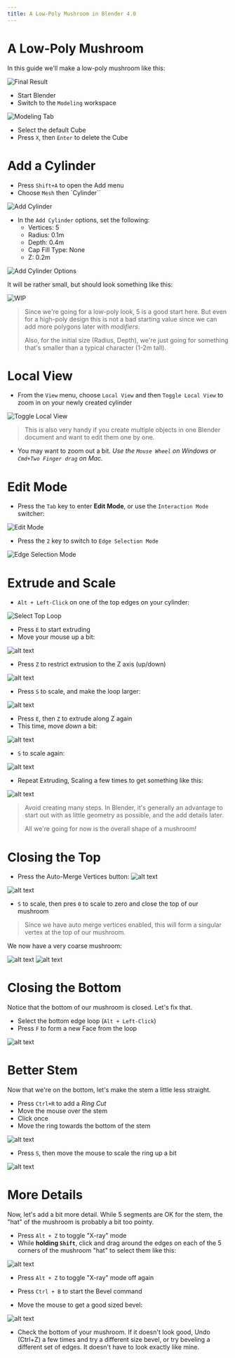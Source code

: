 ```yaml
---
title: A Low-Poly Mushroom in Blender 4.0
---
```


# A Low-Poly Mushroom

In this guide we'll make a low-poly mushroom like this:

![Final Result](mushroom/final.png)

* Start Blender
* Switch to the `Modeling` workspace

![Modeling Tab](mushroom/modeling_tab.png)

* Select the default Cube
* Press `X`, then `Enter` to delete the Cube

# Add a Cylinder

* Press `Shift+A` to open the Add menu
* Choose `Mesh` then `Cylinder``

![Add Cylinder](mushroom/add_cylinder.png)

* In the `Add Cylinder` options, set the following:
  * Vertices: 5
  * Radius: 0.1m
  * Depth: 0.4m
  * Cap Fill Type: None
  * Z: 0.2m

![Add Cylinder Options](mushroom/add_cylinder_options.png)

It will be rather small, but should look something like this:

![WIP](mushroom/wip1.png)

> Since we're going for a low-poly look, 5 is a good start here. But even for a high-poly design this is not a bad starting value since we can add more polygons later with _modifiers_.
>
> Also, for the initial size (Radius, Depth), we're just going for something that's smaller than a typical character (1-2m tall).

# Local View

* From the `View` menu, choose `Local View` and then `Toggle Local View` to zoom in on your newly created cylinder

![Toggle Local View](mushroom/local_view.png)

> This is also very handy if you create multiple objects in one Blender document and want to edit them one by one.

* You may want to zoom out a bit. _Use the `Mouse Wheel` on Windows or `Cmd+Two Finger drag` on Mac._

# Edit Mode

* Press the `Tab` key to enter **Edit Mode**, or use the `Interaction Mode` switcher:

![Edit Mode](mushroom/edit_mode.png)

* Press the `2` key to switch to `Edge Selection Mode`

![Edge Selection Mode](mushroom/edge_selection_mode.png)

# Extrude and Scale

* `Alt + Left-Click` on one of the top edges on your cylinder:

![Select Top Loop](mushroom/select_top_loop.png)

* Press `E` to start extruding
* Move your mouse up a bit:

![alt text](mushroom/extrude1.png)

* Press `Z` to restrict extrusion to the Z axis (up/down)

![alt text](mushroom/extrude2.png)

* Press `S` to scale, and make the loop larger:

![alt text](mushroom/scale1.png)

* Press `E`, then `Z` to extrude along Z again
* This time, move *down* a bit:

![alt text](mushroom/extrude3.png)

* `S` to scale again:

![alt text](mushroom/scale2.png)

* Repeat Extruding, Scaling a few times to get something like this:

![alt text](mushroom/repeat1.png)

> Avoid creating many steps. In Blender, it's generally an advantage to start out with as little geometry as possible, and the add details later.
>
> All we're going for now is the overall shape of a mushroom!

# Closing the Top

* Press the Auto-Merge Vertices button: ![alt text](mushroom/auto_merge_vertices_button.png)

![alt text](mushroom/auto_merge_vertices_enabled.png)

* `S` to scale, then pres `0` to scale to zero and close the top of our mushroom

> Since we have auto merge vertices enabled, this will form a singular vertex at the top of our mushroom.

We now have a very coarse mushroom:

![alt text](mushroom/mushroom_phase1.png)
![alt text](mushroom/mushroom_phase1_bottom.png)

# Closing the Bottom

Notice that the bottom of our mushroom is closed. Let's fix that.

* Select the bottom edge loop (`Alt + Left-Click`)
* Press `F` to form a new Face from the loop

![alt text](mushroom/bottom_closed.png)

# Better Stem

Now that we're on the bottom, let's make the stem a little less straight.

* Press `Ctrl+R` to add a *Ring Cut*
* Move the mouse over the stem
* Click once
* Move the ring towards the bottom of the stem

![alt text](mushroom/ring_cut.png)

* Press `S`, then move the mouse to scale the ring up a bit

![alt text](mushroom/ring_scale.png)

# More Details

Now, let's add a bit more detail. While 5 segments are OK for the stem, the "hat" of the mushroom is probably a bit too pointy.

* Press `Alt + Z` to toggle "X-ray" mode
* While **holding `Shift`**, click and drag around the edges on each of the 5 corners of the mushroom "hat" to select them like this:

![alt text](mushroom/hat_corners_selection.png)

* Press `Alt + Z` to toggle "X-ray" mode off again

* Press `Ctrl + B` to start the Bevel command
* Move the mouse to get a good sized bevel:

![alt text](mushroom/bevel_corners.png)

* Check the bottom of your mushroom. If it doesn't look good, Undo (Ctrl+Z) a few times and try a different size bevel, or try beveling a different set of edges. It doesn't have to look exactly like mine.

